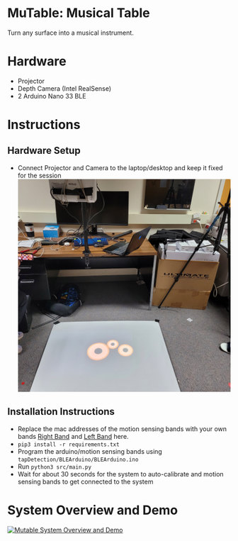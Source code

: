 # MuTable: Musical Table
Turn any surface into a musical instrument.

# Hardware
- Projector
- Depth Camera (Intel RealSense)
- 2 Arduino Nano 33 BLE

# Instructions

## Hardware Setup
- Connect Projector and Camera to the laptop/desktop and keep it fixed for the session
![Mount for Projector and Camera](./assets/setup2.jpg) 

## Installation Instructions
- Replace the mac addresses of the motion sensing bands with your own bands [Right Band](https://github.com/akash17mittal/muTable/blob/main/src/ble_tap_receiver.py#L113) and [Left Band](https://github.com/akash17mittal/muTable/blob/main/src/ble_tap_receiver.py#L94) here. 
- `pip3 install -r requirements.txt`
- Program the arduino/motion sensing bands using `tapDetection/BLEArduino/BLEArduino.ino`
- Run `python3 src/main.py`
- Wait for about 30 seconds for the system to auto-calibrate and motion sensing bands to get connected to the system

# System Overview and Demo
[![Mutable System Overview and Demo](https://img.youtube.com/vi/Gw5PWL1ZBjk/0.jpg)](https://www.youtube.com/watch?v=Gw5PWL1ZBjk&list=PLX5OEonfMsZr1u8KjgrY1cMp8poRRv-LF&index=8)